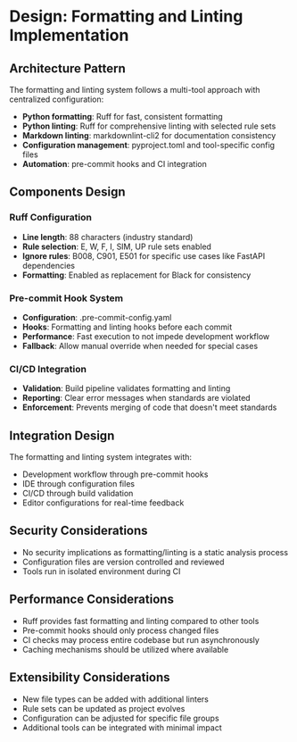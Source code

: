 <!-- OPENSPEC:START -->

# Design: Formatting and Linting Implementation

## Architecture Pattern

The formatting and linting system follows a multi-tool approach with centralized configuration:

- **Python formatting**: Ruff for fast, consistent formatting
- **Python linting**: Ruff for comprehensive linting with selected rule sets
- **Markdown linting**: markdownlint-cli2 for documentation consistency
- **Configuration management**: pyproject.toml and tool-specific config files
- **Automation**: pre-commit hooks and CI integration

## Components Design

### Ruff Configuration

- **Line length**: 88 characters (industry standard)
- **Rule selection**: E, W, F, I, SIM, UP rule sets enabled
- **Ignore rules**: B008, C901, E501 for specific use cases like FastAPI dependencies
- **Formatting**: Enabled as replacement for Black for consistency

### Pre-commit Hook System

- **Configuration**: .pre-commit-config.yaml
- **Hooks**: Formatting and linting hooks before each commit
- **Performance**: Fast execution to not impede development workflow
- **Fallback**: Allow manual override when needed for special cases

### CI/CD Integration

- **Validation**: Build pipeline validates formatting and linting
- **Reporting**: Clear error messages when standards are violated
- **Enforcement**: Prevents merging of code that doesn't meet standards

## Integration Design

The formatting and linting system integrates with:

- Development workflow through pre-commit hooks
- IDE through configuration files
- CI/CD through build validation
- Editor configurations for real-time feedback

## Security Considerations

- No security implications as formatting/linting is a static analysis process
- Configuration files are version controlled and reviewed
- Tools run in isolated environment during CI

## Performance Considerations

- Ruff provides fast formatting and linting compared to other tools
- Pre-commit hooks should only process changed files
- CI checks may process entire codebase but run asynchronously
- Caching mechanisms should be utilized where available

## Extensibility Considerations

- New file types can be added with additional linters
- Rule sets can be updated as project evolves
- Configuration can be adjusted for specific file groups
- Additional tools can be integrated with minimal impact

<!-- OPENSPEC:END -->
